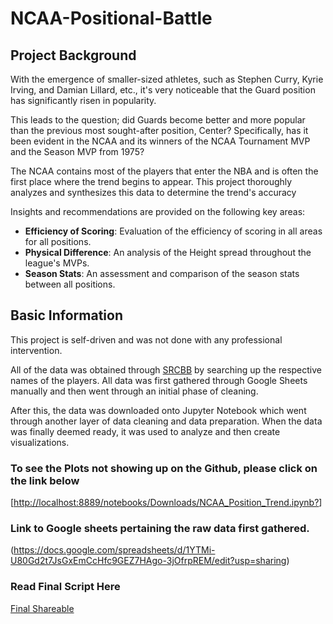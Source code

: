 # NCAA-Positional-Battle

## Project Background
With the emergence of smaller-sized athletes, such as Stephen Curry, Kyrie Irving, and Damian Lillard, etc., it's very noticeable that the Guard position has significantly risen in popularity. 

This leads to the question; did Guards become better and more popular than the previous most sought-after position, Center?
Specifically, has it been evident in the NCAA and its winners of the NCAA Tournament MVP and the Season MVP from 1975?

The NCAA contains most of the players that enter the NBA and is often the first place where the trend begins to appear.
This project thoroughly analyzes and synthesizes this data to determine the trend's accuracy

Insights and recommendations are provided on the following key areas:
- **Efficiency of Scoring**: Evaluation of the efficiency of scoring in all areas for all positions.
- **Physical Difference**: An analysis of the Height spread throughout the league's MVPs.
- **Season Stats**: An assessment and comparison of the season stats between all positions.


## Basic Information
This project is self-driven and was not done with any professional intervention.

All of the data was obtained through [SRCBB](https://www.sports-reference.com/cbb/) by searching up the respective names of the players.
All data was first gathered through Google Sheets manually and then went through an initial phase of cleaning.

After this, the data was downloaded onto Jupyter Notebook which went through another layer of data cleaning and data preparation.
When the data was finally deemed ready, it was used to analyze and then create visualizations.



### To see the Plots not showing up on the Github, please click on the link below
[[http://localhost:8889/notebooks/Downloads/NCAA_Position_Trend.ipynb?](http://localhost:8889/notebooks/Downloads/NCAA_Position_Trend.ipynb)]

### Link to Google sheets pertaining the raw data first gathered.
(https://docs.google.com/spreadsheets/d/1YTMi-U80Gd2t7JsGxEmCcHfc9GEZ7HAgo-3jOfrpREM/edit?usp=sharing) 

### Read Final Script Here 
[Final Shareable](https://medium.com/@yosupkim7/ncaa-basketball-positional-trend-70129ba540be)
